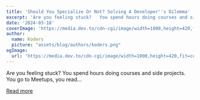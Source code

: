 ```yaml
---
title: 'Should You Specialize Or Not? Solving A Developer''s Dilemma'
excerpt: 'Are you feeling stuck?   You spend hours doing courses and side projects. You go to Meetups, you read...'
date: '2024-03-18'
coverImage: 'https://media.dev.to/cdn-cgi/image/width=1000,height=420,fit=cover,gravity=auto,format=auto/https%3A%2F%2Fdev-to-uploads.s3.amazonaws.com%2Fuploads%2Farticles%2Fytuy64iqjrv7rbzov515.png'
author:
  name: Koders
  picture: "assets/blog/authors/koders.png"
ogImage:
  url: 'https://media.dev.to/cdn-cgi/image/width=1000,height=420,fit=cover,gravity=auto,format=auto/https%3A%2F%2Fdev-to-uploads.s3.amazonaws.com%2Fuploads%2Farticles%2Fytuy64iqjrv7rbzov515.png'
---
```


Are you feeling stuck?   You spend hours doing courses and side projects. You go to Meetups, you read...

[Read more](https://dev.to/dragosnedelcu/should-you-specialize-or-not-solving-a-developers-dilemma-ge7)
